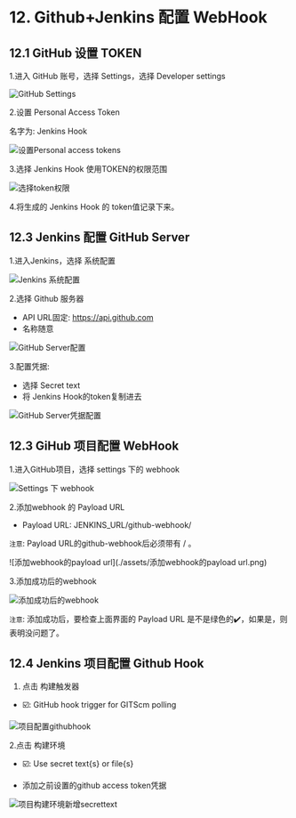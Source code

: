 # 12. Github+Jenkins 配置 WebHook


## 12.1 GitHub 设置 TOKEN


1.进入 GitHub 账号，选择 Settings，选择 Developer settings

![GitHub Settings](./assets/githubsettings.png)


2.设置 Personal Access Token

名字为: Jenkins Hook

![设置Personal access tokens](./assets/githubpersonal.png)


3.选择 Jenkins Hook 使用TOKEN的权限范围

![选择token权限](./assets/githubtoken.png)

4.将生成的 Jenkins Hook 的 token值记录下来。


## 12.3 Jenkins 配置 GitHub Server

1.进入Jenkins，选择 系统配置

![Jenkins 系统配置](./assets/jenkins配置.png)

2.选择 Github 服务器
* API URL固定: https://api.github.com
* 名称随意

![GitHub Server配置](./assets/githubserver配置.png)

3.配置凭据:
* 选择 Secret text
* 将 Jenkins Hook的token复制进去

![GitHub Server凭据配置](./assets/githubtoken配置.png)


## 12.3 GiHub 项目配置 WebHook

1.进入GitHub项目，选择 settings 下的 webhook

![Settings 下 webhook](./assets/项目settings下webhook设置.png)


2.添加webhook 的 Payload URL

* Payload URL: JENKINS_URL/github-webhook/

`注意`: Payload URL的github-webhook后必须带有 / 。

![添加webhook的payload url](./assets/添加webhook的payload url.png)


3.添加成功后的webhook

![添加成功后的webhook](./assets/添加成功后webhook.png)

`注意`: 添加成功后，要检查上面界面的 Payload URL 是不是绿色的✔️，如果是，则表明没问题了。



## 12.4 Jenkins 项目配置 Github Hook

1. 点击 构建触发器
* ☑️: GitHub hook trigger for GITScm polling

![项目配置githubhook](./assets/项目配置githubhook.png)


2.点击 构建环境
* ☑️: Use secret text{s} or file{s}

* 添加之前设置的github access token凭据

![项目构建环境新增secrettext](./assets/项目构建环境新增secrettext.png)





